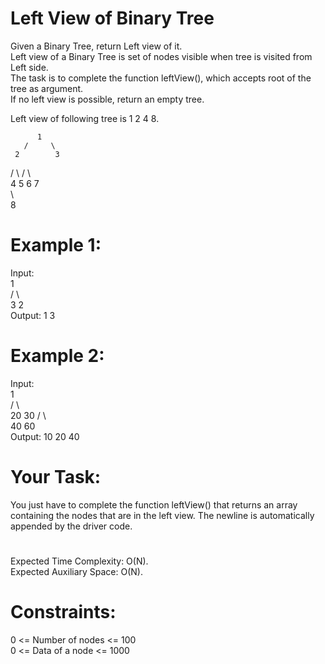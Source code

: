 # Left View of Binary Tree

Given a Binary Tree, return Left view of it.  
Left view of a Binary Tree is set of nodes visible when tree is visited from Left side.  
The task is to complete the function leftView(), which accepts root of the tree as argument.  
If no left view is possible, return an empty tree.
  
Left view of following tree is 1 2 4 8.  
  
          1  
       /     \  
     2        3  
   /     \    /    \  
  4     5   6    7  
   \  
     8     

# Example 1:
Input:  
   1  
 /  \  
3    2  
Output: 1 3

# Example 2:
Input:  
      1  
     /  \  
   20    30 
  /  \   
40   60  
Output: 10 20 40  

# Your Task:
You just have to complete the function leftView() that returns an array containing the nodes that are in the left view.   The newline is automatically appended by the driver code.  

#
Expected Time Complexity: O(N).  
Expected Auxiliary Space: O(N).

# Constraints:
0 <= Number of nodes <= 100  
0 <= Data of a node <= 1000

